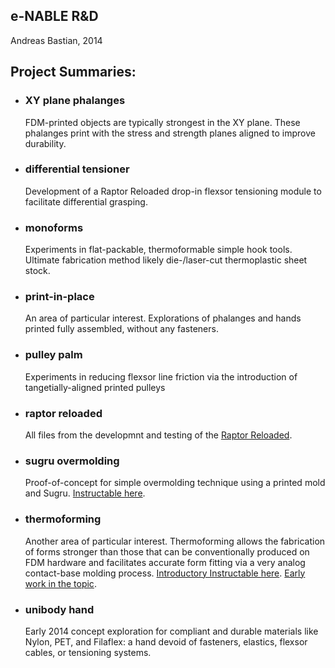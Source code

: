 ## e-NABLE R&D
Andreas Bastian, 2014

## Project Summaries:

- ### XY plane phalanges

  FDM-printed objects are typically strongest in the XY plane.  These phalanges print with the stress and strength planes aligned to improve durability.

- ### differential tensioner

  Development of a Raptor Reloaded drop-in flexsor tensioning module to facilitate differential grasping.

- ### monoforms

  Experiments in flat-packable, thermoformable simple hook tools.  Ultimate fabrication method likely die-/laser-cut thermoplastic sheet stock.

- ### print-in-place

  An area of particular interest.  Explorations of phalanges and hands printed fully assembled, without any fasteners.

- ### pulley palm

  Experiments in reducing flexsor line friction via the introduction of tangetially-aligned printed pulleys

- ### raptor reloaded

  All files from the developmnt and testing of the [Raptor Reloaded](http://www.thingiverse.com/thing:596966).

- ### sugru overmolding

  Proof-of-concept for simple overmolding technique using a printed mold and Sugru.  [Instructable here](http://www.instructables.com/id/Sugru-Overmolding-Using-3D-Printed-Molds/).  

- ### thermoforming

  Another area of particular interest.  Thermoforming allows the fabrication of forms stronger than those that can be conventionally produced on FDM hardware and facilitates accurate form fitting via a very analog contact-base molding process. [Introductory Instructable here](http://www.instructables.com/id/Thermoforming-3D-Printed-PLA-for-Use-in-Prostethic/).  [Early work in the topic](http://www.andreasbastian.com/blog/e-nable-3d-printed-prostheticsassistive-devices/).

- ### unibody hand

  Early 2014 concept exploration for compliant and durable materials like Nylon, PET, and Filaflex:  a hand devoid of fasteners, elastics, flexsor cables, or tensioning systems.
